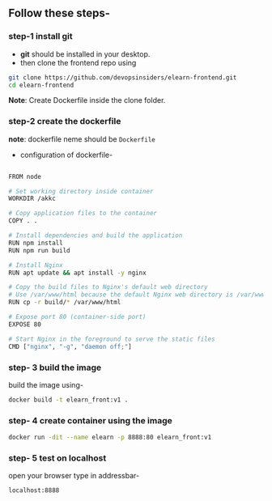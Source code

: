 ## Follow these steps-
### **step-1 install git**

- **git** should be installed in your desktop.
- then clone the frontend repo using
```sh
git clone https://github.com/devopsinsiders/elearn-frontend.git
cd elearn-frontend
```

**Note**: Create Dockerfile inside the clone folder.

### **step-2 create the dockerfile**

**note**: dockerfile neme should be `Dockerfile`
- configuration of dockerfile-

```sh

FROM node

# Set working directory inside container
WORKDIR /akkc

# Copy application files to the container
COPY . .

# Install dependencies and build the application
RUN npm install
RUN npm run build

# Install Nginx
RUN apt update && apt install -y nginx

# Copy the build files to Nginx's default web directory
# Use /var/www/html because the default Nginx web directory is /var/www/html
RUN cp -r build/* /var/www/html

# Expose port 80 (container-side port)
EXPOSE 80

# Start Nginx in the foreground to serve the static files
CMD ["nginx", "-g", "daemon off;"]

```
### **step- 3 build the image**
build the image using-
```sh
docker build -t elearn_front:v1 .
```

### **step- 4 create container using the image**
```sh
docker run -dit --name elearn -p 8888:80 elearn_front:v1
```
### **step- 5 test on localhost**
open your browser type in addressbar-
```sh
localhost:8888
```


